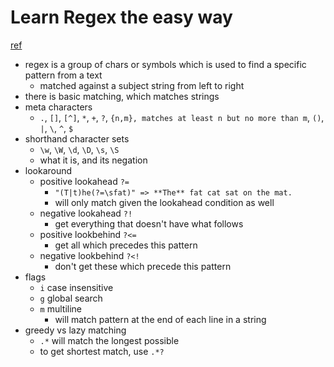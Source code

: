 # Learn Regex the easy way
[ref](https://github.com/ziishaned/learn-regex)

- regex is a group of chars or symbols which is used to find a specific pattern from a text
  - matched against a subject string from left to right
- there is basic matching, which matches strings
- meta characters
  - `.`, `[]`, `[^]`, `*`, `+`, `?`, `{n,m}, matches at least n but no more than m`, `()`, `|`, `\`, `^`, `$`
- shorthand character sets
  - `\w`, `\W`, `\d`, `\D`, `\s`, `\S`
  - what it is, and its negation
- lookaround
  - positive lookahead `?=`
    - `"(T|t)he(?=\sfat)" => **The** fat cat sat on the mat.`
    - will only match given the lookahead condition as well
  - negative lookahead `?!`
    - get everything that doesn't have what follows
  - positive lookbehind `?<=`
    - get all which precedes this pattern
  - negative lookbehind `?<!`
    - don't get these which precede this pattern
- flags
  - `i` case insensitive
  - `g` global search
  - `m` multiline
    - will match pattern at the end of each line in a string
- greedy vs lazy matching
  - `.*` will match the longest possible
  - to get shortest match, use `.*?`